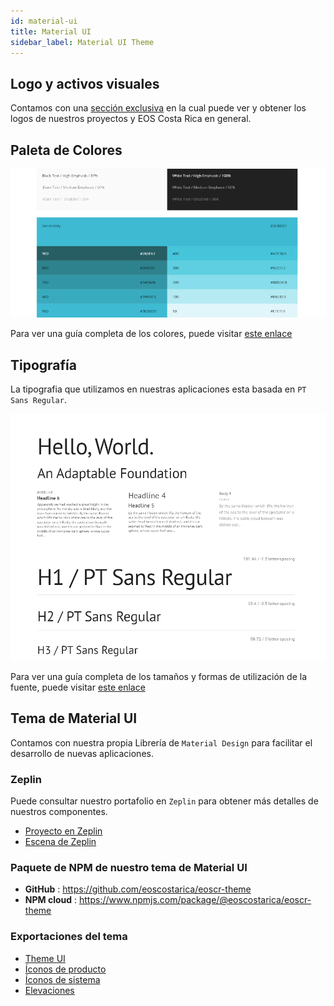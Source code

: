 ```yaml
---
id: material-ui
title: Material UI
sidebar_label: Material UI Theme
---
```


## Logo y activos visuales

Contamos con una [sección exclusiva](https://guias.eoscostarica.io/docs/recursos-visuales) en la cual puede ver y obtener los logos de nuestros proyectos y EOS Costa Rica en general.

## Paleta de Colores

![Preview tipografia](https://raw.githubusercontent.com/eoscostarica/guias.eoscostarica.io/master/static/img/OSS_screnshots/preview_color_scheme.PNG)

Para ver una guía completa de los colores, puede visitar [este enlace](https://github.com/eoscostarica/eoscr-mui-library/blob/master/exports/Color_Scheme.pdf)

## Tipografía

La tipografia que utilizamos en nuestras aplicaciones esta basada en `PT Sans Regular`. 

![Preview tipografia](https://raw.githubusercontent.com/eoscostarica/guias.eoscostarica.io/master/static/img/OSS_screnshots/preview_typography_scale.PNG)

Para ver una guía completa de los tamaños y formas de utilización de la fuente, puede visitar [este enlace](https://github.com/eoscostarica/eoscr-mui-library/blob/master/exports/Typography_Scale.pdf) 

## Tema de Material UI

Contamos con nuestra propia Librería de `Material Design` para facilitar el desarrollo de nuevas aplicaciones.

### Zeplin

Puede consultar nuestro portafolio en `Zeplin` para obtener más detalles de nuestros componentes.

- [Proyecto en Zeplin](https://zpl.io/brZKD4L)
- [Escena de Zeplin](https://scene.zeplin.io/project/5ea8f7f46cfde425751bc5ec)

### Paquete de NPM de nuestro tema de Material UI

- **GitHub** : https://github.com/eoscostarica/eoscr-theme
- **NPM cloud** : https://www.npmjs.com/package/@eoscostarica/eoscr-theme

### Exportaciones del tema
- [Theme UI](https://github.com/eoscostarica/eoscr-mui-library/blob/master/exports/Theme_UI.pdf)
- [Íconos de producto](https://github.com/eoscostarica/eoscr-mui-library/blob/master/exports/System_Icons.pdf)
- [Íconos de sistema](https://github.com/eoscostarica/eoscr-mui-library/blob/master/exports/Color_Scheme.pdf)
- [Elevaciones](https://github.com/eoscostarica/eoscr-mui-library/blob/master/exports/Elevation.pdf)
